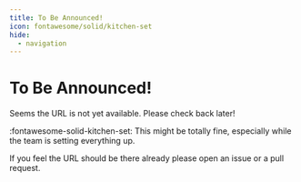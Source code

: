 ```yaml
---
title: To Be Announced!
icon: fontawesome/solid/kitchen-set
hide:
  - navigation
---
```


# To Be Announced!

Seems the URL is not yet available. Please check back later!

:fontawesome-solid-kitchen-set: This might be totally fine, especially while the team is setting everything up. 

If you feel the URL should be there already please open an issue or a pull request.